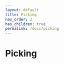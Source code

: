 ```yaml
---
layout: default
title: Picking
nav_order: 2
has_children: true
permalink: /docs/picking
---
```


# Picking
